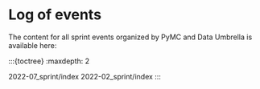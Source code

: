 # Log of events

The content for all sprint events organized by PyMC and Data Umbrella is available
here:

:::{toctree}
:maxdepth: 2

2022-07_sprint/index
2022-02_sprint/index
:::
